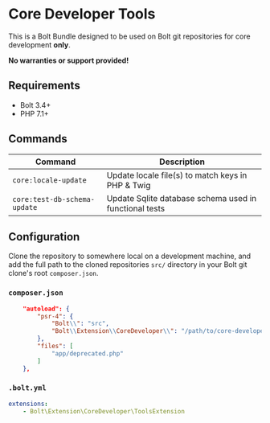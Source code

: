Core Developer Tools
====================

This is a Bolt Bundle designed to be used on Bolt git repositories for core
development **only**.

**No warranties or support provided!**


## Requirements

* Bolt 3.4+
* PHP 7.1+


## Commands

| Command                      | Description                                            |
| ---------------------------- | ------------------------------------------------------ |
| `core:locale-update`         | Update locale file(s) to match keys in PHP & Twig      |
| `core:test-db-schema-update` | Update Sqlite database schema used in functional tests |


## Configuration

Clone the repository to somewhere local on a development machine, and add the
full path to the cloned repositories `src/` directory in your Bolt git clone's
root `composer.json`.
 

### `composer.json`

```json
    "autoload": {
        "psr-4": {
            "Bolt\\": "src",
            "Bolt\\Extension\\CoreDeveloper\\": "/path/to/core-developer-tools/src"
        },
        "files": [
            "app/deprecated.php"
        ]
    },
```


### `.bolt.yml`

```yaml
extensions:
    - Bolt\Extension\CoreDeveloper\ToolsExtension
```
